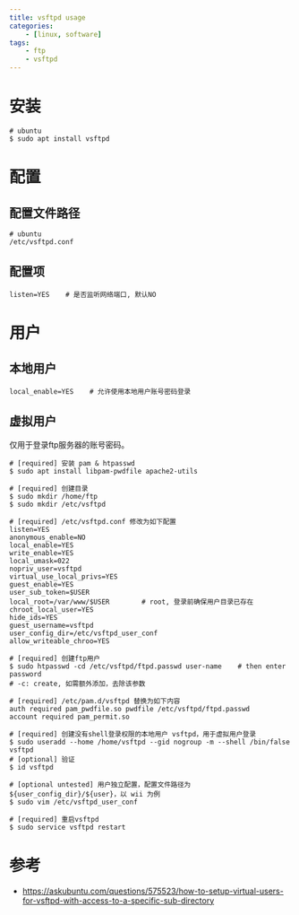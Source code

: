 ```yaml
---
title: vsftpd usage
categories:
	- [linux, software]
tags:
	- ftp
	- vsftpd
---
```


# 安装

```shell
# ubuntu
$ sudo apt install vsftpd
```

# 配置

## 配置文件路径

```shell
# ubuntu
/etc/vsftpd.conf
```

## 配置项

```shell
listen=YES    # 是否监听网络端口, 默认NO
```

# 用户

## 本地用户

```shell
local_enable=YES    # 允许使用本地用户账号密码登录
```

## 虚拟用户

仅用于登录ftp服务器的账号密码。

```shell
# [required] 安装 pam & htpasswd
$ sudo apt install libpam-pwdfile apache2-utils

# [required] 创建目录
$ sudo mkdir /home/ftp
$ sudo mkdir /etc/vsftpd

# [required] /etc/vsftpd.conf 修改为如下配置
listen=YES
anonymous_enable=NO
local_enable=YES
write_enable=YES
local_umask=022
nopriv_user=vsftpd
virtual_use_local_privs=YES
guest_enable=YES
user_sub_token=$USER
local_root=/var/www/$USER        # root, 登录前确保用户目录已存在
chroot_local_user=YES
hide_ids=YES
guest_username=vsftpd
user_config_dir=/etc/vsftpd_user_conf
allow_writeable_chroo=YES

# [required] 创建ftp用户
$ sudo htpasswd -cd /etc/vsftpd/ftpd.passwd user-name    # then enter password
# -c: create, 如需额外添加，去除该参数

# [required] /etc/pam.d/vsftpd 替换为如下内容
auth required pam_pwdfile.so pwdfile /etc/vsftpd/ftpd.passwd
account required pam_permit.so

# [required] 创建没有shell登录权限的本地用户 vsftpd，用于虚拟用户登录
$ sudo useradd --home /home/vsftpd --gid nogroup -m --shell /bin/false vsftpd
# [optional] 验证
$ id vsftpd

# [optional untested] 用户独立配置，配置文件路径为 ${user_config_dir}/${user}，以 wii 为例
$ sudo vim /etc/vsftpd_user_conf

# [required] 重启vsftpd
$ sudo service vsftpd restart
```

# 参考

- https://askubuntu.com/questions/575523/how-to-setup-virtual-users-for-vsftpd-with-access-to-a-specific-sub-directory
